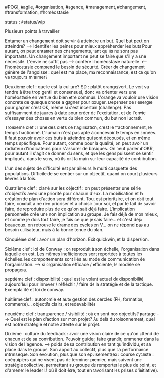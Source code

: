 #POGI, #agile, #organisation, #agence, #management, #changement, #transformation, #homéostasie

status : #status/wip 

Plusieurs points à travailler

Entamer un changement doit servir à atteindre un but. Quel but peut on atteindre?
--> Identifier les peines pour mieux appréhender les buts
Pour autant, on peut entamer des changements, tant qu'ils ne sont pas importants. Un changement important ne peut se faire que s'il y a une nécessité. L'envie ne suffit pas --> confère l'homéostasie naturelle. <-- l'homéostasie comprend le besoin de sécurité. Créer du changement génère de l'angoisse : quel est ma place, ma reconnaissance, est ce qu'on va toujours m'aimer?

Deuxième clef : quelle est la culture? SD : plutôt orange/vert. Le vert va tendre à être trop gentil et consensuel, donc va orienter vers une homéostasie en vertue du bien être commun. L'orange va vouloir une vision concrète de quelque chose à gagner pour bouger. Dépenser de l'énergie pour gagner c'est OK, même si c'est incertain (challenge).
Pas suffisamment de jaunes à date pour créer de l'excitation, et de l'envie d'essayer des choses en vertu du  bien commun, du but non lucratif.

Troisième clef : l'une des clefs de l'agilisation, c'est le fractionnement, le temps fractionné. L'humain n'est pas apte à concevoir le temps en années.
Il faut pouvoir avoir des buts à atteindre qui sont découpés, et en même temps spécifique. 
Pour autant, comme pour la qualité, on peut avoir un radiateur d'indicateurs pour s'assurer de basiques.
On peut parler d'OKR, pour autant il s'agit de donner du sens, et que les gens puissent se sentir impliqués, dans le sens, où ils ont la main sur leur capacité de contribution.

L'un des sujets de difficulté est par ailleurs le multi casquette des populations. Difficile de se centrer sur un objectif, quand on court plusieurs lièvres à la fois.

Quatrième clef : clarté sur les objectif : on peut présenter une série d'objectifs avec une priorité pour chacun d'eux. La mobilisation et la création de plan d'action sera différent.
Tout est prioritaire, et on doit tout faire, conduit à ne rien prioriser et à choisir pour soi, et par le fait de savoir faire, de reproduire plus de ce qu'on sait déjà faire. L'implication personnelle crée une non implication au groupe. Je fais déjà de mon mieux, et comme je dois tout faire, je fais ce que je sais faire... et c'est déjà beaucoup.
on retrouve le drame des cycles en V... on ne répond pas au besoin utilisateur, mais à la bonne tenue du plan.

Cinquième clef : avoir un plan d'horizon. Exit quickwin, et la dispersion. 

Sixième clef : loi de Conway : on reproduit à son échelle, l'organisation dans laquelle on est. Les mêmes inefficiences sont reportées à toutes les échelles. les comportements sont liés au mode de communication de l'organisation.
--> si organisation efficace / efficiente, le modèle se propagera. 

septième clef : disponibilité : quel est le volant actuel de disponibilité aujourd'hui pour innover / réfléchir / faire de la stratégie et de la tactique. Exemplarité et loi de conway. 

huitième clef : autonomie et auto gestion des cercles (RH, formation, commerce)... objectifs clairs, et redevabilités

neuxième clef : transparence / visibilité : où en sont nos objectifs? partage
--> Quel est le plan d'action sur mon projet? Au delà du foisonnement, quel est notre stratégie et notre attente sur le projet.

Dixième : culture du feedback : avoir une vision claire de ce qu'on attend de chacun et de sa contribution. Pouvoir guider, faire grandir, emmener dans la vision de l'agence. 
--> poids de sa contribution en tant qu'individu, et sa place dans le groupe. Son apport au collectif, plus que sa performance intrinsèque. Son évolution, plus que son épuisement(ex : course cycliste : coéquipiers qui ne visent pas de terminer premier, mais suivent une stratégie collective, permettant au groupe de remporter le plus de point, et d'amener le leader là où il doit être, tout en favorisant les prises d'initiative).

